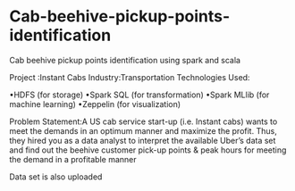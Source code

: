 # Cab-beehive-pickup-points-identification
Cab beehive pickup points identification using spark and scala


Project :Instant Cabs
Industry:Transportation
Technologies Used:

•HDFS (for storage)
•Spark SQL (for transformation)
•Spark MLlib (for machine learning)
•Zeppelin (for visualization)

Problem Statement:A US cab service start-up (i.e. Instant cabs) wants to meet the demands in an optimum manner and maximize the profit. Thus, they hired you as a data analyst to interpret the available Uber’s data set and find out the beehive customer pick-up points & peak hours for meeting the demand in a profitable manner

Data set is also uploaded
